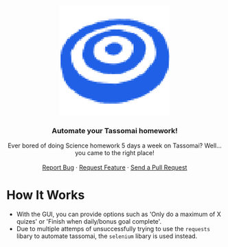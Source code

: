 <p align="center">
  <a><img src="src/images/logo.png"</a>
  <h3 align="center">Automate your Tassomai homework!</h3>
  <p align="center">
    Ever bored of doing Science homework 5 days a week on Tassomai? Well... you came to the right place!
    <br />
    <br />
    <a href="https://github.com/Gloryness/tassomai-automation/issues">Report Bug</a>
    ·
    <a href="https://github.com/Gloryness/tassomai-automation/issues">Request Feature</a>
    ·
    <a href="https://github.com/Gloryness/tassomai-automation/pulls">Send a Pull Request</a>
  </p>
</p>
  
# How It Works
- With the GUI, you can provide options such as 'Only do a maximum of X quizes' or 'Finish when daily/bonus goal complete'.
- Due to multiple attemps of unsuccessfully trying to use the `requests` libary to automate tassomai, the `selenium` libary is used instead.
